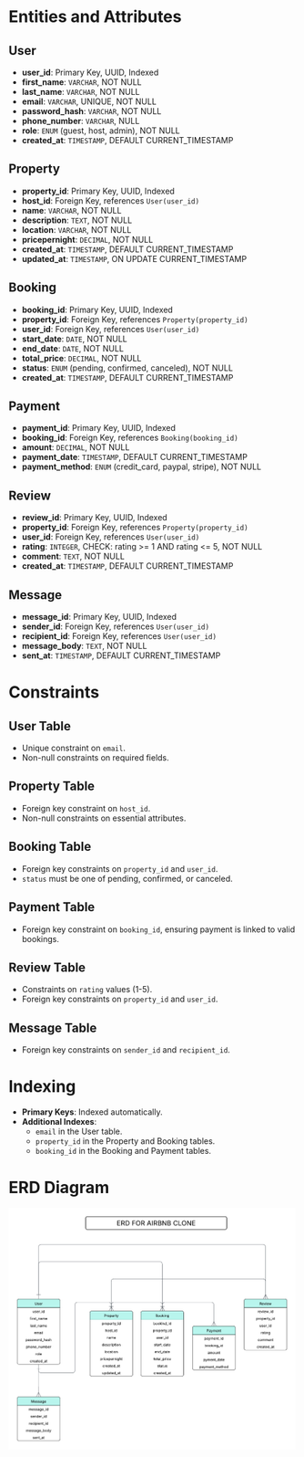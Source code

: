 # Entities and Attributes

## User
- **user_id**: Primary Key, UUID, Indexed  
- **first_name**: `VARCHAR`, NOT NULL  
- **last_name**: `VARCHAR`, NOT NULL  
- **email**: `VARCHAR`, UNIQUE, NOT NULL  
- **password_hash**: `VARCHAR`, NOT NULL  
- **phone_number**: `VARCHAR`, NULL  
- **role**: `ENUM` (guest, host, admin), NOT NULL  
- **created_at**: `TIMESTAMP`, DEFAULT CURRENT_TIMESTAMP  

## Property
- **property_id**: Primary Key, UUID, Indexed  
- **host_id**: Foreign Key, references `User(user_id)`  
- **name**: `VARCHAR`, NOT NULL  
- **description**: `TEXT`, NOT NULL  
- **location**: `VARCHAR`, NOT NULL  
- **pricepernight**: `DECIMAL`, NOT NULL  
- **created_at**: `TIMESTAMP`, DEFAULT CURRENT_TIMESTAMP  
- **updated_at**: `TIMESTAMP`, ON UPDATE CURRENT_TIMESTAMP  

## Booking
- **booking_id**: Primary Key, UUID, Indexed  
- **property_id**: Foreign Key, references `Property(property_id)`  
- **user_id**: Foreign Key, references `User(user_id)`  
- **start_date**: `DATE`, NOT NULL  
- **end_date**: `DATE`, NOT NULL  
- **total_price**: `DECIMAL`, NOT NULL  
- **status**: `ENUM` (pending, confirmed, canceled), NOT NULL  
- **created_at**: `TIMESTAMP`, DEFAULT CURRENT_TIMESTAMP  

## Payment
- **payment_id**: Primary Key, UUID, Indexed  
- **booking_id**: Foreign Key, references `Booking(booking_id)`  
- **amount**: `DECIMAL`, NOT NULL  
- **payment_date**: `TIMESTAMP`, DEFAULT CURRENT_TIMESTAMP  
- **payment_method**: `ENUM` (credit_card, paypal, stripe), NOT NULL  

## Review
- **review_id**: Primary Key, UUID, Indexed  
- **property_id**: Foreign Key, references `Property(property_id)`  
- **user_id**: Foreign Key, references `User(user_id)`  
- **rating**: `INTEGER`, CHECK: rating >= 1 AND rating <= 5, NOT NULL  
- **comment**: `TEXT`, NOT NULL  
- **created_at**: `TIMESTAMP`, DEFAULT CURRENT_TIMESTAMP  

## Message
- **message_id**: Primary Key, UUID, Indexed  
- **sender_id**: Foreign Key, references `User(user_id)`  
- **recipient_id**: Foreign Key, references `User(user_id)`  
- **message_body**: `TEXT`, NOT NULL  
- **sent_at**: `TIMESTAMP`, DEFAULT CURRENT_TIMESTAMP  

# Constraints

## User Table
- Unique constraint on `email`.  
- Non-null constraints on required fields.  

## Property Table
- Foreign key constraint on `host_id`.  
- Non-null constraints on essential attributes.  

## Booking Table
- Foreign key constraints on `property_id` and `user_id`.  
- `status` must be one of pending, confirmed, or canceled.  

## Payment Table
- Foreign key constraint on `booking_id`, ensuring payment is linked to valid bookings.  

## Review Table
- Constraints on `rating` values (1-5).  
- Foreign key constraints on `property_id` and `user_id`.  

## Message Table
- Foreign key constraints on `sender_id` and `recipient_id`.  

# Indexing

- **Primary Keys**: Indexed automatically.  
- **Additional Indexes**:  
    - `email` in the User table.  
    - `property_id` in the Property and Booking tables.  
    - `booking_id` in the Booking and Payment tables. 

# ERD Diagram

![ERD Diagram](https://github.com/TheKingsident/alx-airbnb-database/blob/main/ERD/erd.png)
